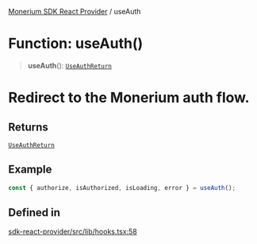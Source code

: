 [Monerium SDK React Provider](../README.md) / useAuth

# Function: useAuth()

> **useAuth**(): [`UseAuthReturn`](../type-aliases/UseAuthReturn.md)

# Redirect to the Monerium auth flow.

## Returns

[`UseAuthReturn`](../type-aliases/UseAuthReturn.md)

## Example

```ts
const { authorize, isAuthorized, isLoading, error } = useAuth();
```

## Defined in

[sdk-react-provider/src/lib/hooks.tsx:58](https://github.com/monerium/js-monorepo/blob/ae1055c12538e860127a655bc059162d414323b3/packages/sdk-react-provider/src/lib/hooks.tsx#L58)
